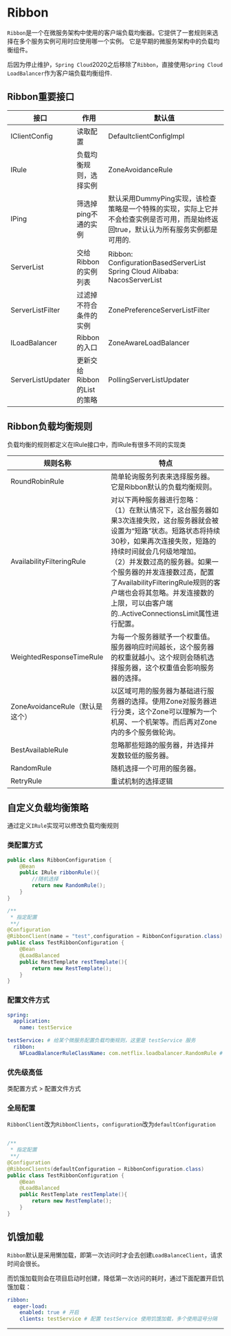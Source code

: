 # Ribbon

`Ribbon`是一个在微服务架构中使用的客户端负载均衡器。它提供了一套规则来选择在多个服务实例可用时应使用哪一个实例。
它是早期的微服务架构中的负载均衡组件。

后因为停止维护，`Spring Cloud`2020之后移除了`Ribbon`，直接使用`Spring Cloud LoadBalancer`作为客户端负载均衡组件.

## Ribbon重要接口

| 接口	                | 作用	                  | 默认值                                                                             |
|--------------------|----------------------|---------------------------------------------------------------------------------|
| IClientConfig	     | 读取配置	                | DefaultclientConfigImpl                                                         |
| IRule	             | 负载均衡规则，选择实例	         | ZoneAvoidanceRule                                                               |
| IPing	             | 筛选掉ping不通的实例	        | 默认采用DummyPing实现，该检查策略是一个特殊的实现，实际上它并不会检查实例是否可用，而是始终返回true，默认认为所有服务实例都是可用的.       |
| ServerList<Server> | 	交给Ribbon的实例列表	      | Ribbon: ConfigurationBasedServerList</br> Spring Cloud Alibaba: NacosServerList |
| ServerListFilter	  | 过滤掉不符合条件的实例          | 	ZonePreferenceServerListFilter                                                 |
| ILoadBalancer      | 	Ribbon的入口	          | ZoneAwareLoadBalancer                                                           |
| ServerListUpdater  | 	更新交给Ribbon的List的策略	 | PollingServerListUpdater                                                        |

## Ribbon负载均衡规则

负载均衡的规则都定义在IRule接口中，而IRule有很多不同的实现类

| 规则名称	                      | 特点                                                                                                                                                                                                                                                             |
|----------------------------|----------------------------------------------------------------------------------------------------------------------------------------------------------------------------------------------------------------------------------------------------------------|
| RoundRobinRule	            | 简单轮询服务列表来选择服务器。它是Ribbon默认的负载均衡规则。                                                                                                                                                                                                                              |
| AvailabilityFilteringRule	 | 对以下两种服务器进行忽略： <br/>（1）在默认情况下，这台服务器如果3次连接失败，这台服务器就会被设置为“短路”状态。短路状态将持续30秒，如果再次连接失败，短路的持续时间就会几何级地增加。<br/>（2）并发数过高的服务器。如果一个服务器的并发连接数过高，配置了AvailabilityFilteringRule规则的客户端也会将其忽略。并发连接数的上限，可以由客户端的<clientName>.<clientConfigNameSpace>.ActiveConnectionsLimit属性进行配置。 |
| WeightedResponseTimeRule	  | 为每一个服务器赋予一个权重值。服务器响应时间越长，这个服务器的权重就越小。这个规则会随机选择服务器，这个权重值会影响服务器的选择。                                                                                                                                                                                              |
| ZoneAvoidanceRule（默认是这个）   | 	以区域可用的服务器为基础进行服务器的选择。使用Zone对服务器进行分类，这个Zone可以理解为一个机房、一个机架等。而后再对Zone内的多个服务做轮询。                                                                                                                                                                                  |
| BestAvailableRule	         | 忽略那些短路的服务器，并选择并发数较低的服务器。                                                                                                                                                                                                                                       |
| RandomRule	                | 随机选择一个可用的服务器。                                                                                                                                                                                                                                                  |
| RetryRule                  | 	重试机制的选择逻辑                                                                                                                                                                                                                                                     |

## <a id="zdy">自定义负载均衡策略</a>

通过定义`IRule`实现可以修改负载均衡规则

### 类配置方式
```java
public class RibbonConfiguration {
    @Bean
    public IRule ribbonRule(){
        //随机选择
        return new RandomRule();
    }
}

/**
 * 指定配置
 **/
@Configuration
@RibbonClient(name = "test",configuration = RibbonConfiguration.class)
public class TestRibbonConfiguration {
    @Bean
    @LoadBalanced
    public RestTemplate restTemplate(){
        return new RestTemplate();
    }
}
```

### 配置文件方式
```yaml
spring:
  application:
    name: testService
    
testService: # 给某个微服务配置负载均衡规则，这里是 testService 服务
  ribbon:
    NFLoadBalancerRuleClassName: com.netflix.loadbalancer.RandomRule # 负载均衡规则
```

### 优先级高低
类配置方式 > 配置文件方式

### 全局配置

`RibbonClient`改为`RibbonClients`，`configuration`改为`defaultConfiguration`
```java

/**
 * 指定配置
 **/
@Configuration
@RibbonClients(defaultConfiguration = RibbonConfiguration.class)
public class TestRibbonConfiguration {
    @Bean
    @LoadBalanced
    public RestTemplate restTemplate(){
        return new RestTemplate();
    }
}
```

## <a id="jejz">饥饿加载</a>

`Ribbon`默认是采用懒加载，即第一次访问时才会去创建`LoadBalanceClient`，请求时间会很长。

而饥饿加载则会在项目启动时创建，降低第一次访问的耗时，通过下面配置开启饥饿加载：
```yaml
ribbon:
  eager-load:
    enabled: true # 开启
    clients: testService # 配置 testService 使用饥饿加载，多个使用逗号分隔
```


---
